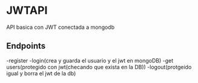 # JWTAPI
API basica con JWT conectada a mongodb 

## Endpoints
-register
-login(crea y guarda el usuario y el jwt en mongoDB)
-get users(protegido con jwt(checando que exista en la DB))
-logout(protgeido igual y borra el jwt de la db)
